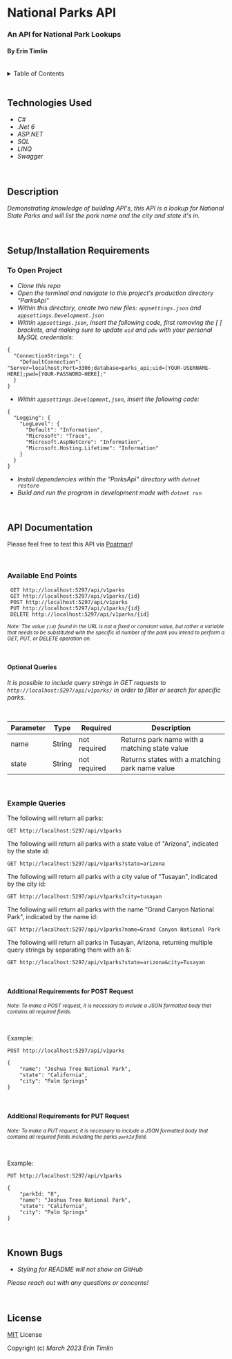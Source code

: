 # National Parks API
### An API for National Park Lookups
#### By Erin Timlin

<br>

<details>
<summary>Table of Contents</summary>
<li><a href="#technologies-used">Technologies Used </a>
<li><a href="#description">Description</a>
<li><a href="#setupinstallation-requirements">Setup/Installation Requirements</a>
<li><a href="#api-documentation">API Documentation</a>
<li><a href="#known-bugs">Known Bugs</a>
<li><a href="#license">License</a>
</details>

<!-- <div style="border: 3px solid white; padding: 5px; background-color: dark grey; width: 50%">
  <h2 style="color: teal; font-weight: bold; font-size: 14px;">
<details>
<summary>Table of Contents</summary>
<h2>
<ol style="list-style-type: none; margin: 0; padding: 8px;">
  <li><a style="font-size: 12px;" href="#technologies-used">Technologies Used</a></li>
  <li><a style="font-size: 12px;" href="#description">Description</a></li>
  <li><a style="font-size: 12px;" href="#setupinstallation-requirements">Setup/Installation Requirements</a></li>
  <li><a style="font-size: 12px;" href="#api-documentation">API Documentation</a></li>
  <li><a style="font-size: 12px;" href="#known-bugs">Known Bugs</a></li>
  <li><a style="font-size: 12px;" href="#license">License</a></li>
</ol>
</details>
</div> -->

<br>

## **Technologies Used**

* _C#_
* _.Net 6_
* _ASP.NET_
* _SQL_
* _LINQ_
* _Swagger_

<br>

## **Description**

_Demonstrating knowledge of building API's, this API is a lookup for National State Parks and will list the park name and the city and state it's in._

<br>

## **Setup/Installation Requirements**

### To Open Project
* _Clone this repo_
* _Open the terminal and navigate to this project's production directory "ParksApi"_
* _Within this directory, create two new files: `appsettings.json` and `appsettings.Development.json`_
* _Within `appsettings.json`, insert the following code, first removing the [ ] brackets, and making sure to update `uid` and `pdw` with your personal MySQL credentials:_
```
{
  "ConnectionStrings": {
    "DefaultConnection": "Server=localhost;Port=3306;database=parks_api;uid=[YOUR-USERNAME-HERE];pwd=[YOUR-PASSWORD-HERE];"
  }
}
```
* _Within `appsettings.Development,json`, insert the following code:_
```
{
  "Logging": {
    "LogLevel": {
      "Default": "Information",
      "Microsoft": "Trace",
      "Microsoft.AspNetCore": "Information",
      "Microsoft.Hosting.Lifetime": "Information"
    }
  }
}
```
* _Install dependencies within the "ParksApi" directory with `dotnet restore`_
* _Build and run the program in development mode with `dotnet run`_

<br>

## **API Documentation**

Please feel free to test this API via [Postman](https://www.postman.com/)! 

<br>

### **Available End Points**

```
 GET http://localhost:5297/api/v1parks
 GET http://localhost:5297/api/v1parks/{id}
 POST http://localhost:5297/api/v1parks
 PUT http://localhost:5297/api/v1parks/{id}
 DELETE http://localhost:5297/api/v1parks/{id}
```

<em><small>Note: The value `{id}` found in the URL is not a fixed or constant value, but rather a variable that needs to be substituted with the specific id number of the park you intend to perform a GET, PUT, or DELETE operation on.</small></em>

<br>


#### **Optional Queries**
_It is possible to include query strings in GET requests to `http://localhost:5297/api/v1parks/` in order to filter or search for specific parks._ 

<br>

| Parameter   | Type        |  Required    | Description |
| ----------- | ----------- | -----------  | ----------- |
| name     | String      | not required | Returns park name with a matching state value |
| state       | String      | not required | Returns states with a matching park name value |

<br>

### **Example Queries**

The following will return all parks:
```
GET http://localhost:5297/api/v1parks
```

The following will return all parks with a state value of "Arizona", indicated by the state id:
```
GET http://localhost:5297/api/v1parks?state=arizona
```

The following will return all parks with a city value of "Tusayan", indicated by the city id:
```
GET http://localhost:5297/api/v1parks?city=tusayan
```

The following will return all parks with the name "Grand Canyon National Park", indicated by the name id:
```
GET http://localhost:5297/api/v1parks?name=Grand Canyon National Park
```

The following will return all parks in Tusayan, Arizona, returning multiple query strings by separating them with an &:

```
GET http://localhost:5297/api/v1parks?state=arizona&city=Tusayan
```

<br>

#### **Additional Requirements for POST Request**
<em><small>Note: To make a POST request, it is necessary to include a JSON formatted body that contains all required fields.</small></em> 

<br>

Example:

```
POST http://localhost:5297/api/v1parks
```
```
{
    "name": "Joshua Tree National Park",
    "state": "California",
    "city": "Palm Springs"
}
```
<br>

#### **Additional Requirements for PUT Request**
<em><small>Note: To make a PUT request, it is necessary to include a JSON formatted body that contains all required fields including the parks `parkId` field.</small></em> 

<br>

Example: 

```
PUT http://localhost:5297/api/v1parks
```

```
{
    "parkId: "8",
    "name": "Joshua Tree National Park",
    "state": "California",
    "city": "Palm Springs"
}
```

<br>

## **Known Bugs**

* _Styling for README will not show on GitHub_

_Please reach out with any questions or concerns!_

<br>

## **License**
[MIT](License.txt) License


Copyright (c) _March 2023_ _Erin Timlin_
